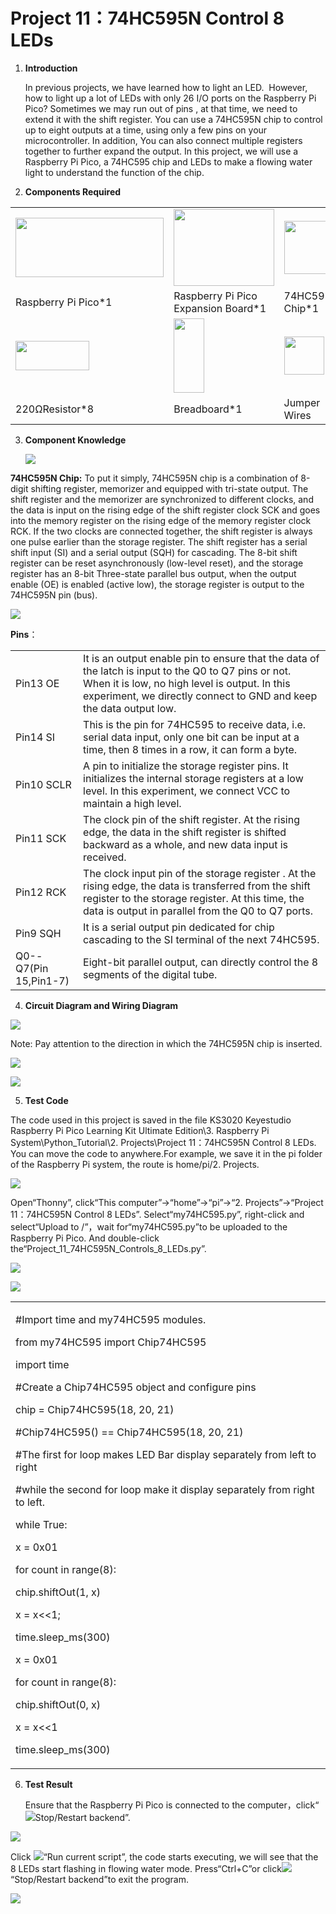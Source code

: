 # Project 11：74HC595N Control 8 LEDs 

1.  **Introduction**
    
    In previous projects, we have learned how to light an LED.  However,
    how to light up a lot of LEDs with only 26 I/O ports on the
    Raspberry Pi Pico? Sometimes we may run out of pins , at that time,
    we need to extend it with the shift register. You can use a 74HC595N
    chip to control up to eight outputs at a time, using only a few pins
    on your microcontroller. In addition, You can also connect multiple
    registers together to further expand the output. In this project, we
    will use a Raspberry Pi Pico, a 74HC595 chip and LEDs to make a
    flowing water light to understand the function of the chip.  

2.  **Components Required**

<table>
<tbody>
<tr class="odd">
<td><img src="https://raw.githubusercontent.com/keyestudio/KS3020-KS3020F-Keyestudio-Raspberry-Pi-Pico-Ultimate-Starter-Kit-Raspberry-Pi/master/media/b18fe281156b29c44796f72222718d58.jpeg" style="width:2.47083in;height:0.98403in" /></td>
<td><img src="https://raw.githubusercontent.com/keyestudio/KS3020-KS3020F-Keyestudio-Raspberry-Pi-Pico-Ultimate-Starter-Kit-Raspberry-Pi/master/media/bbed91c0b45fcafc7e7163bfeabf68f9.png" style="width:1.67014in;height:1.28472in" /></td>
<td><img src="https://raw.githubusercontent.com/keyestudio/KS3020-KS3020F-Keyestudio-Raspberry-Pi-Pico-Ultimate-Starter-Kit-Raspberry-Pi/master/media/f97e58ab51ec0a274ff3e72e08a7d55d.png" style="width:1.07847in;height:0.88611in" /></td>
<td><img src="https://raw.githubusercontent.com/keyestudio/KS3020-KS3020F-Keyestudio-Raspberry-Pi-Pico-Ultimate-Starter-Kit-Raspberry-Pi/master/media/3ec5906fad2172708d449390140f55e6.png" style="width:0.28056in;height:1.19722in" /></td>
</tr>
<tr class="even">
<td>Raspberry Pi Pico*1</td>
<td>Raspberry Pi Pico Expansion Board*1</td>
<td>74HC595N Chip*1</td>
<td>Red LED*8</td>
</tr>
<tr class="odd">
<td><img src="https://raw.githubusercontent.com/keyestudio/KS3020-KS3020F-Keyestudio-Raspberry-Pi-Pico-Ultimate-Starter-Kit-Raspberry-Pi/master/media/098a2730d0b0a2a4b2079e0fc87fd38b.png" style="width:1.22639in;height:0.49236in" /></td>
<td><img src="https://raw.githubusercontent.com/keyestudio/KS3020-KS3020F-Keyestudio-Raspberry-Pi-Pico-Ultimate-Starter-Kit-Raspberry-Pi/master/media/e380dd26e4825be9a768973802a55fe6.png" style="width:0.50347in;height:1.23333in" /></td>
<td><img src="https://raw.githubusercontent.com/keyestudio/KS3020-KS3020F-Keyestudio-Raspberry-Pi-Pico-Ultimate-Starter-Kit-Raspberry-Pi/master/media/c801a7baee258ff7f5f28ac6e9a7097b.png" style="width:0.66736in;height:0.64097in" /></td>
<td><img src="https://raw.githubusercontent.com/keyestudio/KS3020-KS3020F-Keyestudio-Raspberry-Pi-Pico-Ultimate-Starter-Kit-Raspberry-Pi/master/media/7dcbd02995be3c142b2f97df7f7c03ce.png" style="width:1.05903in;height:0.56667in" /></td>
</tr>
<tr class="even">
<td>220ΩResistor*8</td>
<td>Breadboard*1</td>
<td>Jumper Wires</td>
<td>USB Cable*1</td>
</tr>
</tbody>
</table>

3.  **Component Knowledge**
    
    ![](/media/6921c6d60135e072ed4bd24564ec4a6d.png)

**74HC595N Chip:** To put it simply, 74HC595N chip is a combination of
8-digit shifting register, memorizer and equipped with tri-state output.
The shift register and the memorizer are synchronized to different
clocks, and the data is input on the rising edge of the shift register
clock SCK and goes into the memory register on the rising edge of the
memory register clock RCK. If the two clocks are connected together, the
shift register is always one pulse earlier than the storage register.
The shift register has a serial shift input (SI) and a serial output
(SQH) for cascading. The 8-bit shift register can be reset
asynchronously (low-level reset), and the storage register has an 8-bit
Three-state parallel bus output, when the output enable (OE) is enabled
(active low), the storage register is output to the 74HC595N pin (bus).

![](/media/858b189f06ad68afe051b15043b2affd.png)

**Pins**：

<table>
<tbody>
<tr class="odd">
<td>Pin13 OE</td>
<td>It is an output enable pin to ensure that the data of the latch is input to the Q0 to Q7 pins or not. When it is low, no high level is output. In this experiment, we directly connect to GND and keep the data output low.</td>
</tr>
<tr class="even">
<td>Pin14 SI</td>
<td>This is the pin for 74HC595 to receive data, i.e. serial data input, only one bit can be input at a time, then 8 times in a row, it can form a byte.</td>
</tr>
<tr class="odd">
<td>Pin10 SCLR</td>
<td>A pin to initialize the storage register pins. It initializes the internal storage registers at a low level. In this experiment, we connect VCC to maintain a high level.</td>
</tr>
<tr class="even">
<td>Pin11 SCK</td>
<td>The clock pin of the shift register. At the rising edge, the data in the shift register is shifted backward as a whole, and new data input is received.</td>
</tr>
<tr class="odd">
<td>Pin12 RCK</td>
<td>The clock input pin of the storage register . At the rising edge, the data is transferred from the shift register to the storage register. At this time, the data is output in parallel from the Q0 to Q7 ports.</td>
</tr>
<tr class="even">
<td>Pin9 SQH</td>
<td>It is a serial output pin dedicated for chip cascading to the SI terminal of the next 74HC595.</td>
</tr>
<tr class="odd">
<td>Q0--Q7(Pin 15,Pin1-7)</td>
<td>Eight-bit parallel output, can directly control the 8 segments of the digital tube.</td>
</tr>
</tbody>
</table>

4.  **Circuit Diagram and Wiring Diagram**

![](/media/1738cecf584c83b55370153ebc1688b7.png)

Note: Pay attention to the direction in which the 74HC595N chip is
inserted.

![](/media/a6d03617539b70d6d69fa7e9acb25be9.png)

![](/media/91833532723f4ee623902c0252092741.png)

5.  **Test Code**

The code used in this project is saved in the file KS3020 Keyestudio
Raspberry Pi Pico Learning Kit Ultimate Edition\\3. Raspberry Pi
System\\Python\_Tutorial\\2. Projects\\Project 11：74HC595N Control 8
LEDs. You can move the code to anywhere.For example, we save it in the
pi folder of the Raspberry Pi system, the route is home/pi/2. Projects.

![](/media/ae27830403a2f741aa9b725e5324c215.png)

Open“Thonny”, click“This computer”→“home”→“pi”→“2. Projects”→“Project
11：74HC595N Control 8 LEDs”. Select“my74HC595.py”, right-click and
select“Upload to /”，wait for“my74HC595.py”to be uploaded to the
Raspberry Pi Pico. And double-click
the“Project\_11\_74HC595N\_Controls\_8\_LEDs.py”.

![](/media/2ac6ee416569798a1c50a9d0f3da0cb2.png)

![](/media/48a039f4961237761acbaa6cbbeacba7.png)

<table>
<tbody>
<tr class="odd">
<td><p>#Import time and my74HC595 modules.</p>
<p>from my74HC595 import Chip74HC595</p>
<p>import time</p>
<p>#Create a Chip74HC595 object and configure pins</p>
<p>chip = Chip74HC595(18, 20, 21)</p>
<p>#Chip74HC595() == Chip74HC595(18, 20, 21)</p>
<p>#The first for loop makes LED Bar display separately from left to right</p>
<p>#while the second for loop make it display separately from right to left.</p>
<p>while True:</p>
<p>x = 0x01</p>
<p>for count in range(8):</p>
<p>chip.shiftOut(1, x)</p>
<p>x = x&lt;&lt;1;</p>
<p>time.sleep_ms(300)</p>
<p>x = 0x01</p>
<p>for count in range(8):</p>
<p>chip.shiftOut(0, x)</p>
<p>x = x&lt;&lt;1</p>
<p>time.sleep_ms(300)</p></td>
</tr>
</tbody>
</table>

6.  **Test Result**
    
    Ensure that the Raspberry Pi Pico is connected to the
    computer，click“![](/media/ec00367ea605788eab454cd176b94c7b.png)Stop/Restart backend”.

![](/media/c1b73a6a1a33fc7af94b5487703125d7.png)

Click ![](/media/bb4d9305714a178069d277b20e0934b7.png)“Run current script”, the code starts
executing, we will see that the 8 LEDs start flashing in flowing water
mode. Press“Ctrl+C”or click![](/media/ec00367ea605788eab454cd176b94c7b.png)“Stop/Restart
backend”to exit the program.

![](/media/a8284225cd537ee03f3c8ae031f4213b.png)
